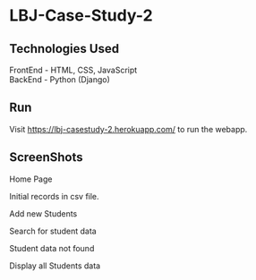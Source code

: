 # LBJ-Case-Study-2

## Technologies Used
  FrontEnd -  HTML, CSS, JavaScript<br>
  BackEnd - Python (Django)

## Run

  Visit https://lbj-casestudy-2.herokuapp.com/ to run the webapp.
 
 ## ScreenShots
 Home Page

 Initial records in csv file.

 Add new Students

 Search for student data

 Student data not found

 Display all Students data
